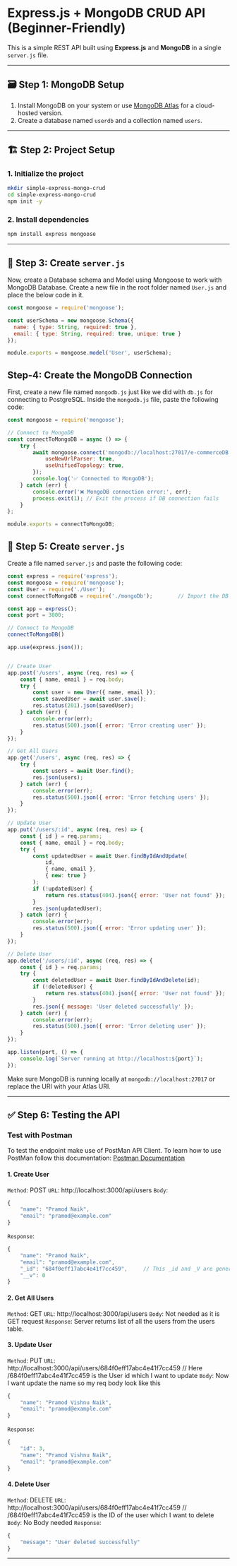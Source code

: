 
# Express.js + MongoDB CRUD API (Beginner-Friendly)

This is a simple REST API built using **Express.js** and **MongoDB** in a single `server.js` file.

---

## 🗃️ Step 1: MongoDB Setup

1. Install MongoDB on your system or use [MongoDB Atlas](https://www.mongodb.com/cloud/atlas) for a cloud-hosted version.
2. Create a database named `userdb` and a collection named `users`.

---

## 🏗️ Step 2: Project Setup

### 1. Initialize the project
```bash
mkdir simple-express-mongo-crud
cd simple-express-mongo-crud
npm init -y
```

### 2. Install dependencies
```bash
npm install express mongoose
```

---


## 🚀 Step 3: Create `server.js`
Now, create a Database schema and Model using Mongoose to work with MongoDB Database.
Create a new file in the root folder named `User.js` and place the below code in it.

```js
const mongoose = require('mongoose');

const userSchema = new mongoose.Schema({
  name: { type: String, required: true },
  email: { type: String, required: true, unique: true }
});

module.exports = mongoose.model('User', userSchema);
```


## Step-4: Create the MongoDB Connection
First, create a new file named `mongodb.js` just like we did with `db.js` for connecting to PostgreSQL.
Inside the `mongodb.js` file, paste the following code:

```js
const mongoose = require('mongoose');

// Connect to MongoDB
const connectToMongoDB = async () => {
    try {
        await mongoose.connect('mongodb://localhost:27017/e-commerceDB', {
            useNewUrlParser: true,
            useUnifiedTopology: true,
        });
        console.log('✅ Connected to MongoDB');
    } catch (err) {
        console.error('❌ MongoDB connection error:', err);
        process.exit(1); // Exit the process if DB connection fails
    }
};

module.exports = connectToMongoDB;
```

## 🚀 Step 5: Create `server.js`

Create a file named `server.js` and paste the following code:

```js
const express = require('express');
const mongoose = require('mongoose');
const User = require('./User');
const connectToMongoDB = require('./mongoDb');        // Import the DB Connection function.

const app = express();
const port = 3000;

// Connect to MongoDB
connectToMongoDB()

app.use(express.json());


// Create User
app.post('/users', async (req, res) => {
    const { name, email } = req.body;
    try {
        const user = new User({ name, email });
        const savedUser = await user.save();
        res.status(201).json(savedUser);
    } catch (err) {
        console.error(err);
        res.status(500).json({ error: 'Error creating user' });
    }
});

// Get All Users
app.get('/users', async (req, res) => {
    try {
        const users = await User.find();
        res.json(users);
    } catch (err) {
        console.error(err);
        res.status(500).json({ error: 'Error fetching users' });
    }
});

// Update User
app.put('/users/:id', async (req, res) => {
    const { id } = req.params;
    const { name, email } = req.body;
    try {
        const updatedUser = await User.findByIdAndUpdate(
            id,
            { name, email },
            { new: true }
        );
        if (!updatedUser) {
            return res.status(404).json({ error: 'User not found' });
        }
        res.json(updatedUser);
    } catch (err) {
        console.error(err);
        res.status(500).json({ error: 'Error updating user' });
    }
});

// Delete User
app.delete('/users/:id', async (req, res) => {
    const { id } = req.params;
    try {
        const deletedUser = await User.findByIdAndDelete(id);
        if (!deletedUser) {
            return res.status(404).json({ error: 'User not found' });
        }
        res.json({ message: 'User deleted successfully' });
    } catch (err) {
        console.error(err);
        res.status(500).json({ error: 'Error deleting user' });
    }
});

app.listen(port, () => {
    console.log(`Server running at http://localhost:${port}`);
});
```

Make sure MongoDB is running locally at `mongodb://localhost:27017` or replace the URI with your Atlas URI.

---

## ✅ Step 6: Testing the API

### Test with Postman
To test the endpoint make use of PostMan API Client. To learn how to use PostMan follow this documentation: [Postman Documentation](../../Postman.md)
#### 1. Create User

`Method`: POST
`URL`: http://localhost:3000/api/users
`Body`: 
```js
{
    "name": "Pramod Naik",
    "email": "pramod@example.com"
}
```
`Response`: 
```js
{
    "name": "Pramod Naik",
    "email": "pramod@example.com",
    "_id": "684f0eff17abc4e41f7cc459",     // This _id and _V are generated automatically by Mongodb
    "__v": 0
}
```

#### 2. Get All Users
`Method`: GET
`URL`: http://localhost:3000/api/users
`Body`: Not needed as it is GET request
`Response`: Server returns list of all the users from the users table.

#### 3. Update User
`Method`: PUT
`URL`: http://localhost:3000/api/users/684f0eff17abc4e41f7cc459      // Here /684f0eff17abc4e41f7cc459 is the User id which I want to update
`Body`: Now I want update the name so my req body look like this
```js
{
    "name": "Pramod Vishnu Naik",
    "email": "pramod@example.com"
}
```
`Response`: 
```js
{
    "id": 3,
    "name": "Pramod Vishnu Naik",
    "email": "pramod@example.com"
}
```

#### 4. Delete User
`Method`: DELETE
`URL`: http://localhost:3000/api/users/684f0eff17abc4e41f7cc459    	    // /684f0eff17abc4e41f7cc459 is the ID of the user which I want to delete
`Body`: No Body needed
`Response`: 
```js
{
    "message": "User deleted successfully"
}
```

---
